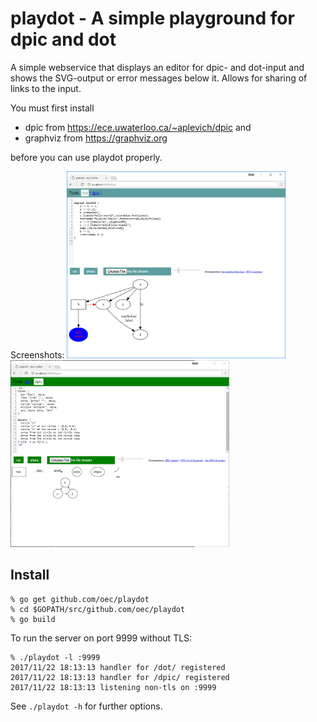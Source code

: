 # playdot - A simple playground for dpic and dot

A simple webservice that displays an editor for dpic- and dot-input and shows
the SVG-output or error messages below it.  Allows for sharing of links to the
input.

You must first install 

   * dpic from https://ece.uwaterloo.ca/~aplevich/dpic and 
   * graphviz from https://graphviz.org

before you can use playdot properly.

Screenshots:
<img src="dot.png" alt="dot screenshot" width=350px> <img src="dpic.png" alt="dpix screenshot" width=350px>

## Install

	% go get github.com/oec/playdot
	% cd $GOPATH/src/github.com/oec/playdot
	% go build

To run the server on port 9999 without TLS:

	% ./playdot -l :9999
	2017/11/22 18:13:13 handler for /dot/ registered
	2017/11/22 18:13:13 handler for /dpic/ registered
	2017/11/22 18:13:13 listening non-tls on :9999

See `./playdot -h` for further options.
